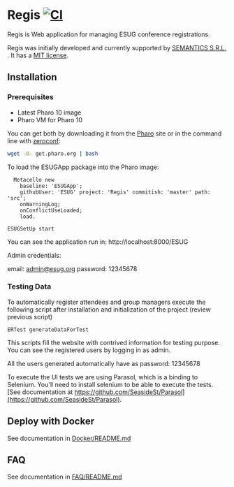 # Regis [![CI](https://github.com/ESUG/Regis/actions/workflows/continuous.yml/badge.svg)](https://github.com/ESUG/Regis/actions/workflows/continuous.yml)

Regis is Web application for managing ESUG conference registrations.

Regis was initially developed and currently supported by [SEMANTICS S.R.L.](http://semantics.bo/) . It has a [MIT license](https://github.com/Lin777/ESUGConfRegistrationApp/blob/master/LICENSE).

## Installation 

### Prerequisites

- Latest Pharo 10 image
- Pharo VM for Pharo 10

You can get both by downloading it from the [Pharo](http://pharo.org) site or in the command line with [zeroconf](http://get.pharo.org): 

```bash
wget -O- get.pharo.org | bash
```

To load the ESUGApp package into the Pharo image:

```Smalltalk
  Metacello new  
    baseline: 'ESUGApp';
    githubUser: 'ESUG' project: 'Regis' commitish: 'master' path: 'src';
    onWarningLog;
    onConflictUseLoaded;
    load.

ESUGSetUp start
```

You can see the application run in: http://localhost:8000/ESUG

Admin credentials:

email: admin@esug.org
password: 12345678

### Testing Data

To automatically register attendees and group managers execute the following script after installation and initialization of the project (review previous script)

```Smalltalk
ERTest generateDataForTest 
```

This scripts fill the website with contrived information for testing purpose.
You can see the registered users by logging in as admin. 

All the users generated automatically have as password: 12345678

To execute the UI tests we are using Parasol, which is a binding to Selenium. You'll need to install selenium to be able to execute the tests. [See documentation at https://github.com/SeasideSt/Parasol](https://github.com/SeasideSt/Parasol). 

## Deploy with Docker

See documentation in [Docker/README.md](Docker/README.md)

## FAQ

See documentation in [FAQ/README.md](FAQ/README.md)

